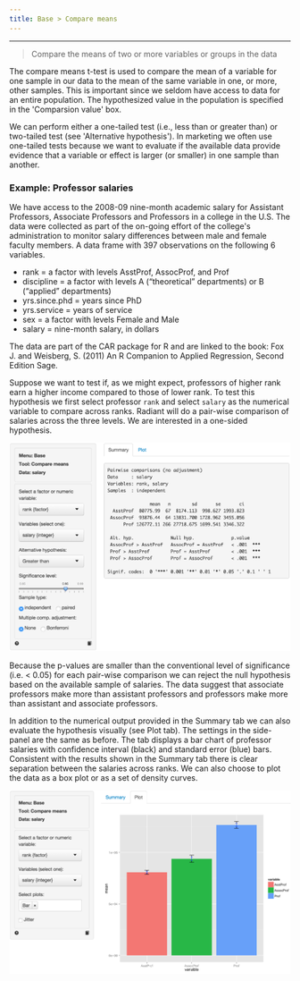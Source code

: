 ```yaml
---
title: Base > Compare means
---
```


***

> Compare the means of two or more variables or groups in the data

The compare means t-test is used to compare the mean of a variable for one sample in our data to the mean of the same variable in one, or more, other samples. This is important since we seldom have access to data for an entire population. The hypothesized value in the population is specified in the 'Comparsion value' box.

We can perform either a one-tailed test (i.e., less than or greater than) or two-tailed test (see 'Alternative hypothesis'). In marketing we often use one-tailed tests because we want to evaluate if the available data provide evidence that a variable or effect is larger (or smaller) in one sample than another.

### Example: Professor salaries

We have access to the 2008-09 nine-month academic salary for Assistant Professors, Associate Professors and Professors in a college in the U.S. The data were collected as part of the on-going effort of the college's administration to monitor salary differences between male and female faculty members. A data frame with 397 observations on the following 6 variables.

- rank = a factor with levels AsstProf, AssocProf, and Prof
- discipline = a factor with levels A (“theoretical” departments) or B (“applied” departments)
- yrs.since.phd = years since PhD
- yrs.service = years of service
- sex = a factor with levels Female and Male
- salary = nine-month salary, in dollars

The data are part of the CAR package for R and are linked to the book:  Fox J. and Weisberg, S. (2011) An R Companion to Applied Regression, Second Edition Sage.

Suppose we want to test if, as we might expect, professors of higher rank earn a higher income compared to those of lower rank. To test this hypothesis we first select professor `rank` and select `salary` as the numerical variable to compare across ranks. Radiant will do a pair-wise comparison of salaries across the three levels. We are interested in a one-sided hypothesis.

![Summary](figures_quant/summary_compare_means.png)

Because the p-values are smaller than the conventional level of significance (i.e. < 0.05) for each pair-wise comparison we can reject the null hypothesis based on the available sample of salaries. The data suggest that associate professors make more than assistant professors and professors make more than assistant and associate professors.

In addition to the numerical output provided in the Summary tab we can also evaluate the hypothesis visually (see Plot tab). The settings in the side-panel are the same as before. The tab displays a bar chart of professor salaries with confidence interval (black) and standard error (blue) bars. Consistent with the results shown in the Summary tab there is clear separation between the salaries across ranks. We can also choose to plot the data as a box plot or as a set of density curves.

![Plot](figures_quant/plot_compare_means.png)
